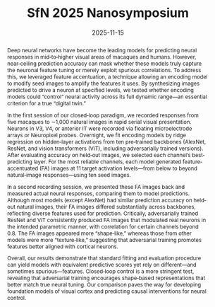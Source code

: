 ---
title: SfN 2025 Nanosymposium 

event: Society for Neuroscience Annual Meeting
event_url: https://www.sfn.org

location: San Diego, CA
address:
  street: 
  city: San Diego
  region: CA
  postcode: 
  country: United States

summary: Parametric neural control identifies the deep encoding models with causal alignment to biological feature tuning
abstract: |
  Deep neural networks have become the leading models for predicting neural responses in mid‐to‐higher visual areas of macaques and humans. However, near‐ceiling prediction accuracy can mask whether these models truly capture the neuronal feature tuning or merely exploit spurious correlations. To address this, we leveraged feature accentuation, a technique allowing an encoding model to modify seed images to amplify the features it uses. By synthesizing images predicted to drive a neuron at specified levels, we tested whether encoding models could “control” neural activity across its full dynamic range—an essential criterion for a true “digital twin.”

  In the first session of our closed‐loop paradigm, we recorded responses from five macaques to ∼1,000 natural images in rapid serial visual presentation. Neurons in V3, V4, or anterior IT were recorded via floating microelectrode arrays or Neuropixel probes. Overnight, we fit encoding models by ridge regression on hidden‐layer activations from ten pre‐trained backbones (AlexNet, ResNet, and vision transformers (ViT), including adversarially trained versions). After evaluating accuracy on held‐out images, we selected each channel’s best‐predicting layer. For the most reliable channels, each model generated feature‐accentuated (FA) images at 11 target activation levels—from below to beyond natural‐image responses—using ten seed images.

  In a second recording session, we presented these FA images back and measured actual neural responses, comparing them to model predictions. Although most models (except AlexNet) had similar prediction accuracy on held‐out natural images, their FA images differed substantially across backbones, reflecting diverse features used for prediction. Critically, adversarially trained ResNet and ViT consistently produced FA images that modulated real neurons in the intended parametric manner, with correlation for certain channels beyond 0.8. The FA images appeared more “shape‐like,” whereas those from other models were more “texture‐like,” suggesting that adversarial training promotes features better aligned with cortical neurons. 

  Overall, our results demonstrate that standard fitting and evaluation procedure can yield models with equivalent predictive scores yet rely on different—and sometimes spurious—features. Closed‐loop control is a more stringent test, revealing that adversarial training encourages shape‐based representations that better match true neural tuning. Our comparison paves the way for developing foundation models of visual cortex and predicting causal interventions for neural control. 


# Talk start and end times.
date: '2025-11-15'
all_day: true

# Schedule page publish date (NOT talk date).
publishDate: '2025-08-08'

authors:
  - admin

tags: [SfN, Visual Neuroscience, NeuroAI, Conference]

# Is this a featured talk? (true/false)
featured: false

slides: ""

---